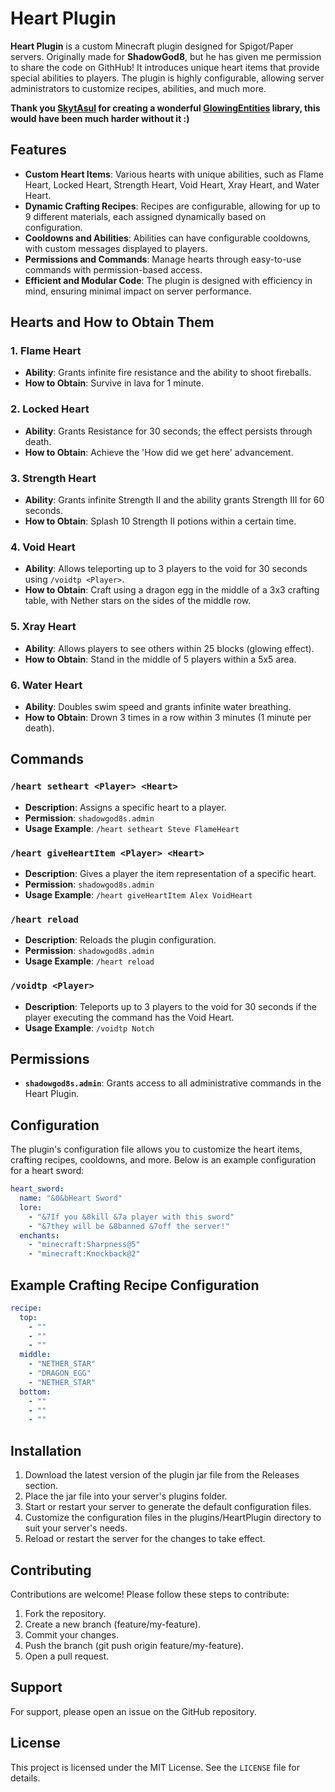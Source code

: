 # Heart Plugin

**Heart Plugin** is a custom Minecraft plugin designed for Spigot/Paper servers. Originally made for **ShadowGod8**, but he has given me permission to share the code on GithHub! It introduces unique heart items that provide special abilities to players. The plugin is highly configurable, allowing server administrators to customize recipes, abilities, and much more.

**Thank you [SkytAsul](https://github.com/SkytAsul) for creating a wonderful [GlowingEntities](https://github.com/SkytAsul/GlowingEntities) library, this would have been much harder without it :)**

## Features

- **Custom Heart Items**: Various hearts with unique abilities, such as Flame Heart, Locked Heart, Strength Heart, Void Heart, Xray Heart, and Water Heart.
- **Dynamic Crafting Recipes**: Recipes are configurable, allowing for up to 9 different materials, each assigned dynamically based on configuration.
- **Cooldowns and Abilities**: Abilities can have configurable cooldowns, with custom messages displayed to players.
- **Permissions and Commands**: Manage hearts through easy-to-use commands with permission-based access.
- **Efficient and Modular Code**: The plugin is designed with efficiency in mind, ensuring minimal impact on server performance.

## Hearts and How to Obtain Them

### 1. Flame Heart
- **Ability**: Grants infinite fire resistance and the ability to shoot fireballs.
- **How to Obtain**: Survive in lava for 1 minute.

### 2. Locked Heart
- **Ability**: Grants Resistance for 30 seconds; the effect persists through death.
- **How to Obtain**: Achieve the 'How did we get here' advancement.

### 3. Strength Heart
- **Ability**: Grants infinite Strength II and the ability grants Strength III for 60 seconds.
- **How to Obtain**: Splash 10 Strength II potions within a certain time.

### 4. Void Heart
- **Ability**: Allows teleporting up to 3 players to the void for 30 seconds using `/voidtp <Player>`.
- **How to Obtain**: Craft using a dragon egg in the middle of a 3x3 crafting table, with Nether stars on the sides of the middle row.

### 5. Xray Heart
- **Ability**: Allows players to see others within 25 blocks (glowing effect).
- **How to Obtain**: Stand in the middle of 5 players within a 5x5 area.

### 6. Water Heart
- **Ability**: Doubles swim speed and grants infinite water breathing.
- **How to Obtain**: Drown 3 times in a row within 3 minutes (1 minute per death).

## Commands

### `/heart setheart <Player> <Heart>`
- **Description**: Assigns a specific heart to a player.
- **Permission**: `shadowgod8s.admin`
- **Usage Example**: `/heart setheart Steve FlameHeart`

### `/heart giveHeartItem <Player> <Heart>`
- **Description**: Gives a player the item representation of a specific heart.
- **Permission**: `shadowgod8s.admin`
- **Usage Example**: `/heart giveHeartItem Alex VoidHeart`

### `/heart reload`
- **Description**: Reloads the plugin configuration.
- **Permission**: `shadowgod8s.admin`
- **Usage Example**: `/heart reload`

### `/voidtp <Player>`
- **Description**: Teleports up to 3 players to the void for 30 seconds if the player executing the command has the Void Heart.
- **Usage Example**: `/voidtp Notch`

## Permissions

- **`shadowgod8s.admin`**: Grants access to all administrative commands in the Heart Plugin.

## Configuration

The plugin's configuration file allows you to customize the heart items, crafting recipes, cooldowns, and more. Below is an example configuration for a heart sword:

```yaml
heart_sword:
  name: "&0&bHeart Sword" 
  lore: 
    - "&7If you &8kill &7a player with this sword"
    - "&7they will be &8banned &7off the server!"
  enchants: 
    - "minecraft:Sharpness@5"
    - "minecraft:Knockback@2"
```

## Example Crafting Recipe Configuration
```yaml
recipe:
  top:
    - ""
    - ""
    - ""
  middle:
    - "NETHER_STAR"
    - "DRAGON_EGG"
    - "NETHER_STAR"
  bottom:
    - ""
    - ""
    - ""
```

## Installation
1. Download the latest version of the plugin jar file from the Releases section.
2. Place the jar file into your server's plugins folder.
3. Start or restart your server to generate the default configuration files.
4. Customize the configuration files in the plugins/HeartPlugin directory to suit your server's needs.
5. Reload or restart the server for the changes to take effect.

## Contributing
Contributions are welcome! Please follow these steps to contribute:
1. Fork the repository.
2. Create a new branch (feature/my-feature).
3. Commit your changes.
4. Push the branch (git push origin feature/my-feature).
5. Open a pull request.

## Support
For support, please open an issue on the GitHub repository.

## License
This project is licensed under the MIT License. See the `LICENSE` file for details.